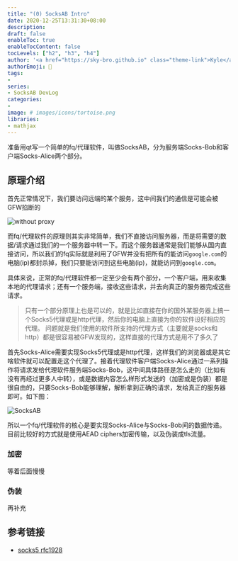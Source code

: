 ```yaml
---
title: "(0) SocksAB Intro"
date: 2020-12-25T13:31:30+08:00
description:
draft: false
enableToc: true
enableTocContent: false
tocLevels: ["h2", "h3", "h4"]
author: '<a href="https://sky-bro.github.io" class="theme-link">Kyle</a>'
authorEmoji: 🦂
tags:
-
series:
- SocksAB DevLog
categories:
-
image: # images/icons/tortoise.png
libraries:
- mathjax
---
```

准备用qt写一个简单的fq/代理软件，叫做SocksAB，分为服务端Socks-Bob和客户端Socks-Alice两个部分。

<!--more-->

## 原理介绍

首先正常情况下，我们要访问远端的某个服务，这中间我们的通信是可能会被GFW掐断的

![without proxy](/images/posts/SocksAB%20DevLog/0/without-proxy.svg)

而fq/代理软件的原理则其实非常简单，我们不直接访问服务器，而是将需要的数据/请求通过我们的一个服务器中转一下。而这个服务器通常是我们能够从国内直接访问，所以我们的fq实际就是利用了GFW并没有把所有的能访问`google.com`的电脑(ip)都封杀掉，我们只要能访问到这些电脑(ip)，就能访问到`google.com`。

具体来说，正常的fq/代理软件都一定至少会有两个部分，一个客户端，用来收集本地的代理请求；还有一个服务端，接收这些请求，并去向真正的服务器完成这些请求。

> 只有一个部分原理上也是可以的，就是比如直接在你的国外某服务器上搞一个Socks5代理或是http代理，然后你的电脑上直接为你的软件设好相应的代理。
> 问题就是我们使用的软件所支持的代理方式（主要就是socks和http）都是很容易被GFW发现的，这样直接的代理方式是用不了多久了

首先Socks-Alice需要实现Socks5代理或是http代理，这样我们的浏览器或是其它啥软件就可以配置走这个代理了。接着代理软件客户端Socks-Alice通过一系列操作将请求发给代理软件服务端Socks-Bob，这中间具体路径是怎么走的（比如有没有再经过更多人中转），或是数据内容怎么样形式发送的（加密或是伪装）都是很自由的，只要Socks-Bob能够理解，解析拿到正确的请求，发给真正的服务器即可。如下图：

![SocksAB](/images/posts/SocksAB%20DevLog/0/SocksAB.svg)

所以一个fq/代理软件的核心是要实现Socks-Alice与Socks-Bob间的数据传递。目前比较好的方式就是使用AEAD ciphers加密传输，以及伪装成tls流量。

### 加密

等着后面慢慢

### 伪装

再补充

## 参考链接

* [socks5 rfc1928](https://tools.ietf.org/html/rfc1928)
